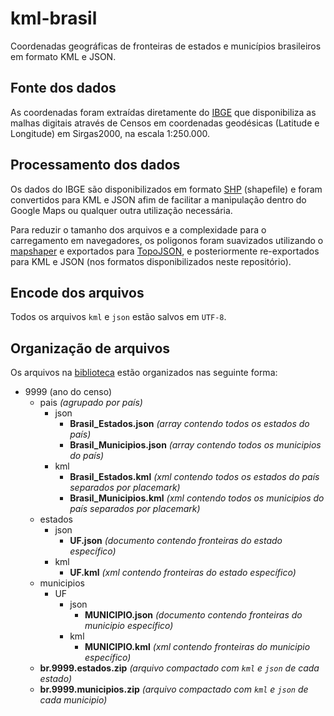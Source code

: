 # kml-brasil
Coordenadas geográficas de fronteiras de estados e municípios brasileiros em formato KML e JSON.


## Fonte dos dados
As coordenadas foram extraídas diretamente do [IBGE](http://downloads.ibge.gov.br/downloads_geociencias.htm) que disponibiliza as malhas digitais através de Censos em coordenadas geodésicas (Latitude e Longitude) em Sirgas2000, na escala 1:250.000.


## Processamento dos dados
Os dados do IBGE são disponibilizados em formato [SHP](https://pt.wikipedia.org/wiki/Shapefile) (shapefile) e foram convertidos para KML e JSON afim de facilitar a manipulação dentro do Google Maps ou qualquer outra utilização necessária.

Para reduzir o tamanho dos arquivos e a complexidade para o carregamento em navegadores, os poligonos foram suavizados utilizando o [mapshaper](https://github.com/mbloch/mapshaper) e exportados para [TopoJSON](https://github.com/mbostock/topojson), e posteriormente re-exportados para KML e JSON (nos formatos disponibilizados neste repositório).

## Encode dos arquivos
Todos os arquivos `kml` e `json` estão salvos em `UTF-8`.

## Organização de arquivos
Os arquivos na [biblioteca](./lib) estão organizados nas seguinte forma:

- 9999 (ano do censo)
  - pais *(agrupado por país)*
    - json
      - **Brasil_Estados.json** *(array contendo todos os estados do país)*
      - **Brasil_Municipios.json** *(array contendo todos os municipios do país)*
    - kml
      - **Brasil_Estados.kml** *(xml contendo todos os estados do país separados por placemark)*
      - **Brasil_Municipios.kml** *(xml contendo todos os municipios do país separados por placemark)*
  - estados
    - json
      - **UF.json** *(documento contendo fronteiras do estado específico)*
    - kml
      - **UF.kml** *(xml contendo fronteiras do estado específico)*
  - municipios
    - UF
      - json
        - **MUNICIPIO.json** *(documento contendo fronteiras do municipio específico)*
      - kml
        - **MUNICIPIO.kml** *(xml contendo fronteiras do municipio específico)*
  - **br.9999.estados.zip** *(arquivo compactado com `kml` e `json` de cada estado)*
  - **br.9999.municipios.zip** *(arquivo compactado com `kml` e `json` de cada municipio)*
 



